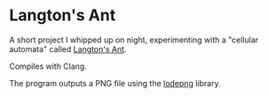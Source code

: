 Langton's Ant
=============

A short project I whipped up on night, experimenting with a "cellular automata" called [Langton's Ant](https://en.wikipedia.org/wiki/Langton's_ant).

Compiles with Clang.

The program outputs a PNG file using the [lodepng](https://github.com/lvandeve/lodepng) library.
